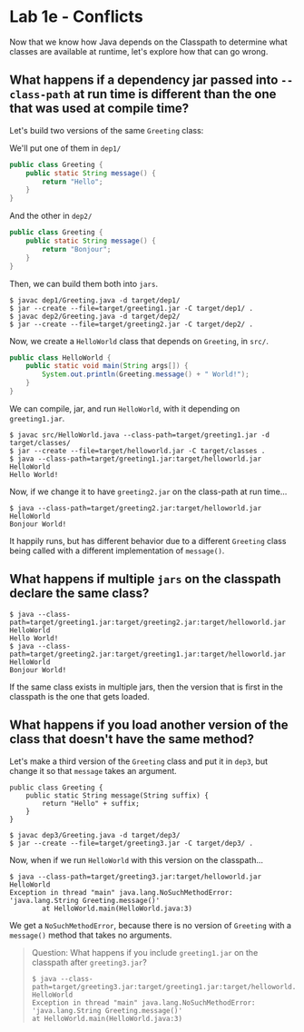 # Lab 1e - Conflicts

Now that we know how Java depends on the Classpath to determine what classes are available at runtime, let's explore
how that can go wrong.

## What happens if a dependency jar passed into `--class-path` at run time is different than the one that was used at compile time?

Let's build two versions of the same `Greeting` class:

We'll put one of them in `dep1/`
```java
public class Greeting {
    public static String message() {
        return "Hello";
    }
}
```

And the other in `dep2/`
```java
public class Greeting {
    public static String message() {
        return "Bonjour";
    }
}
```

Then, we can build them both into `jars`.

```shell
$ javac dep1/Greeting.java -d target/dep1/
$ jar --create --file=target/greeting1.jar -C target/dep1/ .
$ javac dep2/Greeting.java -d target/dep2/
$ jar --create --file=target/greeting2.jar -C target/dep2/ .
```

Now, we create a `HelloWorld` class that depends on `Greeting`, in `src/`.
```java
public class HelloWorld {
    public static void main(String args[]) {
        System.out.println(Greeting.message() + " World!");
    }
}
```

We can compile, jar, and run `HelloWorld`, with it depending on `greeting1.jar`.

```
$ javac src/HelloWorld.java --class-path=target/greeting1.jar -d target/classes/
$ jar --create --file=target/helloworld.jar -C target/classes .
$ java --class-path=target/greeting1.jar:target/helloworld.jar HelloWorld
Hello World!
```

Now, if we change it to have `greeting2.jar` on the class-path at run time...
```shell
$ java --class-path=target/greeting2.jar:target/helloworld.jar HelloWorld 
Bonjour World!
```

It happily runs, but has different behavior due to a different `Greeting` class being called with a different
implementation of `message()`.

## What happens if multiple `jars` on the classpath declare the same class?

```shell
$ java --class-path=target/greeting1.jar:target/greeting2.jar:target/helloworld.jar HelloWorld 
Hello World!
$ java --class-path=target/greeting2.jar:target/greeting1.jar:target/helloworld.jar HelloWorld 
Bonjour World!
```

If the same class exists in multiple jars, then the version that is first in the classpath is the one that gets loaded.

## What happens if you load another version of the class that doesn't have the same method?

Let's make a third version of the `Greeting` class and put it in `dep3`, but change it so that `message` takes an 
argument.
```
public class Greeting {
    public static String message(String suffix) {
        return "Hello" + suffix;
    }
}
```

```shell
$ javac dep3/Greeting.java -d target/dep3/
$ jar --create --file=target/greeting3.jar -C target/dep3/ .
```

Now, when if we run `HelloWorld` with this version on the classpath...

```shell
$ java --class-path=target/greeting3.jar:target/helloworld.jar HelloWorld 
Exception in thread "main" java.lang.NoSuchMethodError: 'java.lang.String Greeting.message()'
        at HelloWorld.main(HelloWorld.java:3)
```

We get a `NoSuchMethodError`, because there is no version of `Greeting` with a `message()` method that takes no
arguments.

> Question: What happens if you include `greeting1.jar` on the classpath after `greeting3.jar`?
>  
> ```
> $ java --class-path=target/greeting3.jar:target/greeting1.jar:target/helloworld.jar HelloWorld
> Exception in thread "main" java.lang.NoSuchMethodError: 'java.lang.String Greeting.message()'
> at HelloWorld.main(HelloWorld.java:3)
> ```